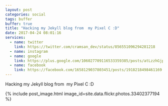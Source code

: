 ```yaml
---
layout: post
categories: social
tags: buffer
buffer: true
title: "Hacking my Jekyll blog from  my Pixel C :D"
date: 2017-04-24 08:01:16
services: 
  - name: twitter
    link: https://twitter.com/cramsan_dev/status/856551096294281218
  - name: instagram
  - name: google
    link: https://plus.google.com/106027709116533359385/posts/atLzzhGjpZ1
  - name: facebook
    link: https://facebook.com/1658129037803451/posts/1918218498461169
---
```


Hacking my Jekyll blog from&nbsp;&nbsp;my Pixel C :D

{% include post_image.html image_id=site.data.flickr.photos.33402377194 %}

